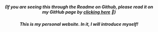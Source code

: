 <h5 align="center">(If you are seeing this through the Readme on Github, please read it on my GitHub page by <a href="https://github.com/luizeduardomr">clicking here</a> 🙂)</h5>

<h5 align="center">This is my personal website. In it, I will introduce myself!</h5>
